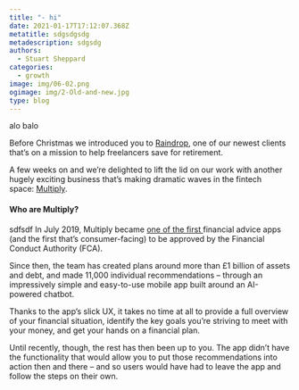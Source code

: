```yaml
---
title: "- hi"
date: 2021-01-17T17:12:07.368Z
metatitle: sdgsdgsdg
metadescription: sdgsdg
authors:
  - Stuart Sheppard
categories:
  - growth
image: img/06-02.png
ogimage: img/2-Old-and-new.jpg
type: blog
---
```

alo balo

Before Christmas we introduced you to [Raindrop](https://yordanmonev.com/blog/raindrop-pensions-self-employed), one of our newest clients that’s on a mission to help freelancers save for retirement.

A few weeks on and we’re delighted to lift the lid on our work with another hugely exciting business that’s making dramatic waves in the fintech space: [Multiply](https://multiply.ai/).

#### Who are Multiply?

sdfsdf
In July 2019, Multiply became [one of the first ](https://www.altfi.com/article/5489_multiply-myeva-vivek-madlani-ceo-digital-independent-financial-adviser-launch)financial advice apps (and the first that’s consumer-facing) to be approved by the Financial Conduct Authority (FCA).

Since then, the team has created plans around more than £1 billion of assets and debt, and made 11,000 individual recommendations – through an impressively simple and easy-to-use mobile app built around an AI-powered chatbot.

Thanks to the app’s slick UX, it takes no time at all to provide a full overview of your financial situation, identify the key goals you’re striving to meet with your money, and get your hands on a financial plan.

Until recently, though, the rest has then been up to you. The app didn’t have the functionality that would allow you to put those recommendations into action then and there – and so users would have had to leave the app and follow the steps on their own.

<!--EndFragment-->
